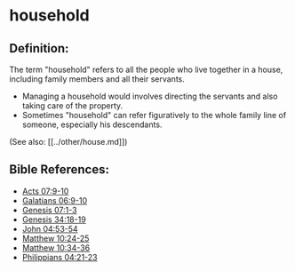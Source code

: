 # household #

## Definition: ##

The term "household" refers to all the people who live together in a house, including family members and all their servants.

* Managing a household would involves directing the servants and also taking care of the property.
* Sometimes "household" can refer figuratively to the whole family line of someone, especially his descendants.

(See also: [[../other/house.md]])

## Bible References: ##

* [Acts 07:9-10](en/tn/act/help/07/09)
* [Galatians 06:9-10](en/tn/gal/help/06/09)
* [Genesis 07:1-3](en/tn/gen/help/07/01)
* [Genesis 34:18-19](en/tn/gen/help/34/18)
* [John 04:53-54](en/tn/jhn/help/04/53)
* [Matthew 10:24-25](en/tn/mat/help/10/24)
* [Matthew 10:34-36](en/tn/mat/help/10/34)
* [Philippians 04:21-23](en/tn/php/help/04/21)